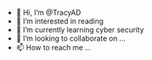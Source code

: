 - 👋 Hi, I’m @TracyAD
- 👀 I’m interested in reading
- 🌱 I’m currently learning cyber security
- 💞️ I’m looking to collaborate on ...
- 📫 How to reach me ...

<!---
TracyAD/TracyAD is a ✨ special ✨ repository because its `README.md` (this file) appears on your GitHub profile.
You can click the Preview link to take a look at your changes.
--->
